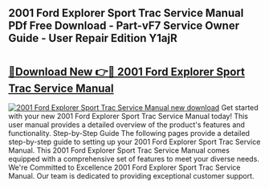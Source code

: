 ## 2001 Ford Explorer Sport Trac Service Manual PDf Free Download - Part-vF7 Service Owner Guide - User Repair Edition Y1ajR

# <h2><a href="http://bc14682.oget.top/?id=2001+Ford+Explorer+Sport+Trac+Service+Manual">🔗Download New 👉🔴 2001 Ford Explorer Sport Trac Service Manual</a></h2>

[![2001 Ford Explorer Sport Trac Service Manual new download](https://i.imgur.com/5g1atiW.png)](http://bc14682.oget.top/?id=2001+Ford+Explorer+Sport+Trac+Service+Manual)
Get started with your new 2001 Ford Explorer Sport Trac Service Manual today! This user manual provides a detailed overview of the product's features and functionality. Step-by-Step Guide The following pages provide a detailed step-by-step guide to setting up your 2001 Ford Explorer Sport Trac Service Manual. This 2001 Ford Explorer Sport Trac Service Manual comes equipped with a comprehensive set of features to meet your diverse needs. We're Committed to Excellence 2001 Ford Explorer Sport Trac Service Manual. Our team is dedicated to providing exceptional customer support.
